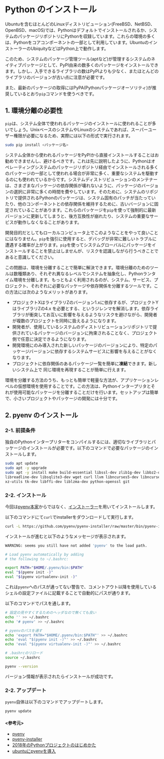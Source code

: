 # Python のインストール

Ubuntuを含むほとんどのLinuxディストリビューション(FreeBSD、NetBSD、OpenBSD、macOS)では、Pythonはデフォルトでインストールされるか、システムのパッケージリポジトリにPythonを収録しています。これらの環境の多くは、Pythonをコアコンポーネントの一部として利用しています。UbuntuのインストーラーのUbiquityなどはPython上で動作します。

このため、システムのパッケージ管理ツール(aptなど)が管理するシステムのネイティブパッケージとして、PyPI由来の数多くのパッケージをインストールできます。しかし、入手できるライブラリの数はPyPIよりも少なく、またほとんどのライブラリのバージョンが古い点に注意が必要です。

また、最新のパッケージの取得にはPyPA(Pythonパッケージオーソリティ)が推奨しているとおり`pip`コマンドを使うべきです。

## 1. 環境分離の必要性

`pip`は、システム全体で使われるパッケージのインストールに使われることが多いでしょう。UnixベースのシステムやLinuxのシステムであれば、スーパーユーザー権限が必要になるため、実際には以下の形式で実行されます。

```bash
sudo pip install <パッケージ名>
```

システム全体から使われるパッケージをPyPIから直接インストールすることはお勧めできませんし、避けるべきです。これは先に説明したように、Pythonはオペレーティングシステムのパッケージリポジトリ経由でインストールされる多くのパッケージの一部として使われる場合が非常に多く、重要なシステムを駆動するのにも使われているからです。システムディストリビューションのメンテナーは、さまざまなパッケージの依存関係が壊れないように、パッケージのバージョンの選択に非常に多くの時間を費やしています。そのために、システムのリポジトリで提供されるPythonのパッケージは、システム固有のパッチが当たっていたり、他のコンポーネントとの依存関係を維持するために、古いバージョンに固定されていることがあります。これらのパッケージを`pip`を使って強制的に最新バージョンに更新してしまうと、後方互換性が崩れたり、システムの重要なサービスが動作しなくなることがあります。

開発目的だとしてもローカルコンピュータ上でこのようなことをやって良いことにはなりません。`pip`を強引に使用すると、デバッグが非常に難しいトラブルに遭遇する確率が上がります。`pip`を使ってシステムグローバルにパッケージをインストールすることを禁止はしませんが、リスクを認識しながら行うべきことであると意識してください。

この問題は、環境を分離することで簡単に解決できます。環境分離のためのツールは数種類あり、それぞれ異なるレベルでシステムを抽象化し、Pythonランタイム環境を分離します。もっともよく利用されるのが、システム、サービス、プロジェクト、それぞれに必要なパッケージや依存関係を分離するツールです。この方法には次のようなメリットがあります。

- プロジェクトXはライブラリZのバージョン1.xに依存するが、プロジェクトYはライブラリZの4.x を必要とする、というジレンマを解消します。依存ライブラリが衝突してお互いに影響を与えるようなリスクを避けながら、開発者が複数のプロジェクトを同時に扱えるようになります。
- 開発者が、使用しているシステムのディストリビューションリポジトリで提供されているパッケージのバージョンに拘束されることなく、プロジェクト側で任意に決定できるようになります。
- 開発環境にのみ導入された新しいパッケージのバージョンにより、特定のパッケージバージョンに依存するシステムサービスに影響を与えることがなくなります。
- プロジェクトに依存関係のあるパッケージ一覧を簡単に**凍結**できます。新しいシステム上で
同じ環境を再現することが簡単に行えます。

環境を分離する方法のうち、もっとも簡単で軽量な方法が、アプリケーションレベルの仮想環境を使用することです。この方法は、Pythonインタープリタとそれが使用可能なパッケージを分離することだけを行います。セットアップは簡単で、小さいプロジェクトやパッケージの開発には十分です。

## 2. pyenv のインストール

### 2-1. 前提条件

独自のPythonインタープリターをコンパイルするには、適切なライブラリとパッケージのインストールが必要です。以下のコマンドで必要なパッケージのインストールします。

```bash
sudo apt update
sudo apt -y upgrade
sudo apt -y install make build-essential libssl-dev zlib1g-dev libbz2-dev \
libreadline-dev libsqlite3-dev wget curl llvm libncurses5-dev libncursesw5-dev \
xz-utils tk-dev libffi-dev liblzma-dev python-openssl git
```

### 2-2. インストール

今回は[pyenv本家](https://github.com/pyenv/pyenv/)からではなく、[インストーラー](https://github.com/pyenv/pyenv-installer)を用いてインストールします。

以下のコマンドにて`curl`でinstallerをダウンロードして実行します。

```bash
curl -L https://github.com/pyenv/pyenv-installer/raw/master/bin/pyenv-installer | bash
```

インストールが進むと以下のようなメッセージが表示されます。

```bash
WARNING: seems you still have not added 'pyenv' to the load path.

# Load pyenv automatically by adding
# the following to ~/.bashrc:

export PATH="$HOME/.pyenv/bin:$PATH"
eval "$(pyenv init -)"
eval "$(pyenv virtualenv-init -)"
```

これは`pyenv`へのパスが通ってない警告で、コメントアウト以降を使用しているシェルの設定ファイルに記載することで自動的にパスが通ります。

以下のコマンドでパスを通します。

```bash
# 設定の見やすくするためのヘッダなので無くても良い
echo '' >> ~/.bashrc
echo '# pyenv' >> ~/.bashrc

# pyenvのパスを通す
echo 'export PATH="$HOME/.pyenv/bin:$PATH"' >> ~/.bashrc
echo 'eval "$(pyenv init -)"' >> ~/.bashrc
echo 'eval "$(pyenv virtualenv-init -)"' >> ~/.bashrc

# .bashrcのリロード
source ~/.bashrc

pyenv --version
```

バージョン情報が表示されたらインストールが成功です。

### 2-2. アップデート

`pyenv`自体は以下のコマンドでアップデートします。

```bash
pyenv update
```

#### <参考元>

- [pyenv](https://github.com/pyenv/pyenv/)
- [pyenv-installer](https://github.com/pyenv/pyenv-installer)
- [2018年のPythonプロジェクトのはじめかた](https://qiita.com/sl2/items/1e503952b9506a0539ea)
- [ubuntuにpyenvを導入](https://crowrabbit.hatenablog.com/entry/2019/05/14/ubuntu%E3%81%ABpyenv%E3%82%92%E5%B0%8E%E5%85%A5)
